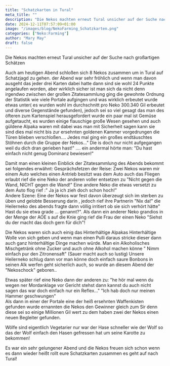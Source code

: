 ```yaml
---
title: "Schatzkarten in Tural"
meta_title: ""
description: "Die Nekos machten erneut Tural unsicher auf der Suche nach großartigen Schätzen"
date: 2024-12-11T07:57:09+01:00
image: "/images/blog/NekoFarming_Schatzkarten.png"
categories: ["Neko:Farming"]
author: "Mary May"
draft: false
---
```


Die Nekos machten erneut Tural unsicher auf der Suche nach großartigen Schätzen

Auch am heutigen Abend schloßen sich 8 Nekos zusammen um in Tural auf Schatzjagd zu gehen. der Abend war sehr fröhlich und wenn man davon ausgeht das jeder drei Karten dabei hatte dann sind sie wohl 24 Punkte angelaufen worden, aber wirklich sicher ist man sich da nicht denn irgendwo zwischen der großen Zitatesammlung ging die gewohnte Ordnung der Statistik wie viele Portale aufgingen und was wirklich erbeutet wurde etwas unter( es wurden wohl im durchschnitt pro Neko 300.340 Gil erbeutet und diverse Gegenstände gefunden), jedoch sei so viel gesagt das man des öfteren zum Kartenspiel herausgefordert wurde ein paar mal ist Gemüse aufgetaucht, es wurden einige flauschige große Wesen gesehen und auch güldene Alpaka waren mit dabei was man mit Sicherheit sagen kann sie sind dies mal nicht bis zur ersehnten goldenen Kammer vorgedrungen die Türen blieben verschloßen.... Jedes mal ging ein großes endtäuschtes Stöhnen durch die Gruppe der Nekos..." Die is doch nur nicht aufgegangen weil du dich dran gerieben hast!" .... ein andermal hörte man: "Du hast einfach nicht genug Dominanz bewiesen!"

Damit man einen kleinen Einblick der Zitatesammlung des Abends bekommt sei folgendes erwähnt:
Gesprächsfetzen der Reise: Zwei Nekos waren mir einem Auto welches einen Antrieb besitzt was dem Auto auch das Fliegen erlaubt rief die eine Neko der anderen voller entsetzen zu "Nicht gegen die Wand, NICHT gegen die Wand!" Eine andere Neko die etwas versetzt zu dem Auto flog rief :" Ja ja ich zieh doch schon hoch!"  
Andere Szene: Eine der Nekos war fest davon überzeugt sich im sterben zu üben und gelobte Besserung darin , jedoch rief ihre Partnerin "Nix da!" die Heilerneko des abends fragte dann völlig irritiert ob sie sich verhört hätte" Hast du sie etwa grade ... genannt?". Als dann ein anderer Neko grandios in der Menge der AOE s auf die Knie ging rief die Frau der einen Neko "Siehst du der macht das doch gern für dich"!

Die Nekos waren sich auch einig das Hinterhältige Alpakas Hinterhältige Wolle von sich geben und wenn man einen Pulli daraus stricke dieser dann auch ganz hinterhältige Dinge machen würde. Man ein Alkoholisches Mischgetränk ohne Zucker  und  auch ohne Alkohol machen könne " Nimm einfach pur den Zitronensaft" (Sauer macht auch so lustig) Unsere Heilerneko schlug dann vor man könne doch einfach saure Bonbons in seinen Alk werfen geht sicherlich auch, so wurde an diesem Abend der "Nekoschock" geboren..

Etwas später rief eine Neko dann der anderen zu: "he hör mal wenn du wegen ner Mordanklage vor Gericht stehst dann kannst du auch nicht sagen das war doch einfach nur ein Reflex..." "Ich hab doch nur meinen Hammer geschwungen"  
Als dann in einer der Portale eine der heiß ersehnten Waffenkisten gefunden wurde ernannten die Nekos den Gewinner gleich zum Sir denn diese sei so einige Millionen Gil wert zu dem haben zwei der Nekos einen neuen Begleiter gefunden.

Wölfe sind eigentlich Vegetarier nur war der Hase schneller wie der Wolf so das der Wolf einfach den Hasen gefressen hat um seine Karotte zu bekommen!

Es war ein sehr gelungener Abend und die Nekos freuen sich schon wenn es dann wieder heißt rollt eure Schatzkarten zusammen es geht auf nach Tural!